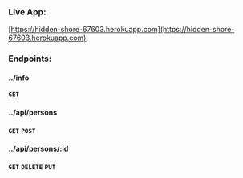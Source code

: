 ### Live App:
[https://hidden-shore-67603.herokuapp.com](https://hidden-shore-67603.herokuapp.com)
### Endpoints:
#### ../info
**`GET`**
#### ../api/persons
**`GET`** **`POST`**
#### ../api/persons/:id
**`GET`** **`DELETE`** **`PUT`**